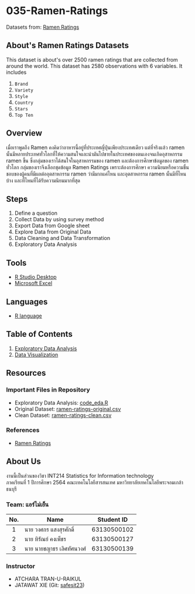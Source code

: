# 035-Ramen-Ratings
Datasets from: [Ramen Ratings](https://github.com/sit-2021-int214/035-Ramen-Ratings/blob/main/ramen-ratings-original.csv)

## About's Ramen Ratings Datasets

This dataset is about's over 2500 ramen ratings that are collected from around the world. This dataset has 2580 observations with 6 variables. It includes
1. `Brand` 
2. `Variety` 
3. `Style` 
4. `Country` 
5. `Stars` 
6. `Top Ten` 

## Overview
เมื่อเราพูดถึง Ramen คงคิดว่าอาหารนี้อยู่ที่ประเทศญี่ปุ่นเพียงประเทศเดียว แต่ที่จริงแล้ว ramen นั้นมีหลายประเทศทั่วโลกที่ให้ความสนใจและนำมันไปขายในประเทศของตนเองจนเกิดอุสาหกรรม ramen ขึ้น ซึ่งกลุ่มของเราได้สนใจในอุสาหกรรมของ ramen และต้องการศึกษาข้อมูลของ ramen ทั่วโลก กลุ่มของเราจึงเลือกชุดข้อมูล Ramen Ratings เพราะต้องการศึกษา ความนิยมหรือความชื่นชอบของผู้คนที่มีผลต่ออุตสาหกรรม ramen ว่ามีมากแค่ไหน และอุตสาหกรรม ramen นั้นมีที่ไหนบ้าง และที่ไหนที่ได้รับความนิยมมากที่สุด

## Steps

1. Define a question
2. Collect Data by using survey method
3. Export Data from Google sheet
4. Explore Data from Original Data
5. Data Cleaning and Data Transformation
6. Exploratory Data Analysis

## Tools

- [R Studio Desktop](https://www.rstudio.com/)
- [Microsoft Excel](https://www.microsoft.com/en-us/microsoft-365/excel)

## Languages

- [R language](https://www.r-project.org/)

## Table of Contents

1. [Exploratory Data Analysis](./exportdata.md)
2. [Data Visualization](#)

## Resources

### Important Files in Repository

- Exploratory Data Analysis: [code_eda.R](https://github.com/sit-2021-int214/035-Ramen-Ratings/blob/main/exportdata.md) 
- Original Dataset: [ramen-ratings-original.csv](https://github.com/sit-2021-int214/035-Ramen-Ratings/blob/main/ramen-ratings-original.csv)
- Clean Dataset: [ramen-ratings-clean.csv](https://github.com/sit-2021-int214/035-Ramen-Ratings/blob/main/ramen-ratings-clean.csv)

### References

- [Ramen Ratings](https://www.kaggle.com/residentmario/ramen-ratings)

## About Us
งานนี้เป็นส่วนของวิชา INT214 Statistics for Information technology <br/> ภาคเรียนที่ 1 ปีการศึกษา 2564 คณะเทคโนโลยีสารสนเทศ มหาวิทยาลัยเทคโนโลยีพระจอมเกล้าธนบุรี
### Team: แอร์ไม่เย็น
| No. | Name              | Student ID   |
|:---:|-------------------|--------------|
|  1  | นาย วงศกร แสงสุรศักดิ์      | 63130500102  |
|  2  | นาย หิรัณย์ คงเพ็ชร   | 63130500127  |
|  3  | นาย นายชญาธร เลิศทัศนวงศ์   | 63130500139 |

### Instructor
- ATCHARA TRAN-U-RAIKUL
- JATAWAT XIE (Git: [safesit23](https://github.com/safesit23))



